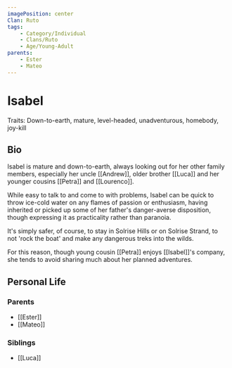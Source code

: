 ```yaml
---
imagePosition: center
Clan: Ruto
tags:
    - Category/Individual
    - Clans/Ruto
    - Age/Young-Adult
parents:
    - Ester
    - Mateo
---
```


# Isabel

Traits: Down-to-earth, mature, level-headed, unadventurous, homebody, joy-kill

## Bio

Isabel is mature and down-to-earth, always looking out for her other family members, especially her uncle [[Andrew]], older brother [[Luca]] and her younger cousins [[Petra]] and [[Lourenco]].

While easy to talk to and come to with problems, Isabel can be quick to throw ice-cold water on any flames of passion or enthusiasm, having inherited or picked up some of her father's danger-averse disposition, though expressing it as practicality rather than paranoia.

It's simply safer, of course, to stay in Solrise Hills or on Solrise Strand, to not 'rock the boat' and make any dangerous treks into the wilds.

For this reason, though young cousin [[Petra]] enjoys [[Isabel]]'s company, she tends to avoid sharing much about her planned adventures.

## Personal Life

### Parents

-   [[Ester]]
-   [[Mateo]]

### Siblings

-   [[Luca]]
